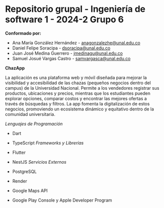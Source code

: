 # Repositorio grupal - Ingeniería de software 1 - 2024-2 Grupo 6

**Conformado por:**
 - Ana María González Hernández - anagonzalezhe@unal.edu.co
 - Daniel Felipe Soracipa - dsoracipa@unal.edu.co
 - Juan José Medina Guerrero - jmedinagu@unal.edu.co
 - Samuel Josué Vargas Castro - samvargasca@unal.edu.co

**ChazApp**

La aplicación es una plataforma web y móvil diseñada para mejorar la visibilidad y accesibilidad de las chazas (pequeños negocios dentro del campus) de la Universidad Nacional. Permite a los vendedores registrar sus productos, ubicaciones y precios, mientras que los estudiantes pueden explorar opciones, comparar costos y encontrar las mejores ofertas a través de búsquedas y filtros. La app fomenta la digitalización de estos negocios, promoviendo un ecosistema dinámico y equitativo dentro de la comunidad universitaria.


  *Lenguajes de Programación*

- Dart 
- TypeScript 
 *Frameworks y Librerías*

- Flutter 
- NestJS 
 *Servicios Externos*

- PostgreSQL
- Render 
- Google Maps API 
- Google Play Console y Apple Developer Program 



